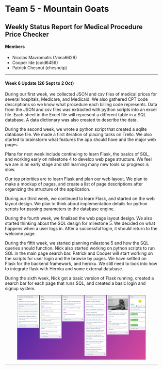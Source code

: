 # Team 5 - Mountain Goats
## Weekly Status Report for Medical Procedure Price Checker
#### Members
- Nicolas Mavromatis (Nima6629)
- Cooper Ide (coid6456)
- Patrick Chesnut (chesnutp)
---
#### Week 6 Update (26 Sept to 2 Oct)
    
During our first week, we collected JSON and csv files of medical prices for several hospitals, Medicare, and Medicaid.  We also gathered CPT code descriptions so we know what procedure each billing code represents.  Data from the JSON and csv files was extracted with python scripts into an excel file.  Each sheet in the Excel file will represent a different table in a SQL database.  A data dictionary was also created to describe the data.

During the second week, we wrote a python script that created a sqlite database file. We made a first iteration of placing tasks on Trello.  We also started to brainstorm what features the app should have and the major web pages.

Plans for next week include continuing to learn Flask, the basics of SQL, and working early on milestone 4 to develop web page structure. We feel we are in an early stage and still learning many new tools so progress is slow. 

Our top priorities are to learn Flask and plan our web layout.
We plan to make a mockup of pages, and create a list of page descriptions after organizing the structure of the application. 

During our third week, we continued to learn Flask, and started on the web layout design. 
We plan to think about implementation details for python scripts for passing parameters to the database engine.

During the fourth week, we finalized the web page layout design. We also started thinking about the SQL design for milestone 5. 
We decided on what happens when a user logs in. After a successful login, it should return to the welcome page. 

During the fifth week, we started planning milestone 5 and how the SQL queries should function. Nick also started working on python scripts to run SQL in the main page search bar.
Patrick and Cooper will start working on the scripts for user login and the browse by pages.
We have settled on Flask for the backend framework, and heroku. We still need to look into how to integrate flask with Heroku and some external database. 

During the sixth week, Nick got a basic version of Flask running, created a search bar for each page that runs SQL, and created a basic login and signup system. 

<figure>
  <IMG SRC="TrelloSC.PNG">
</figure>

---